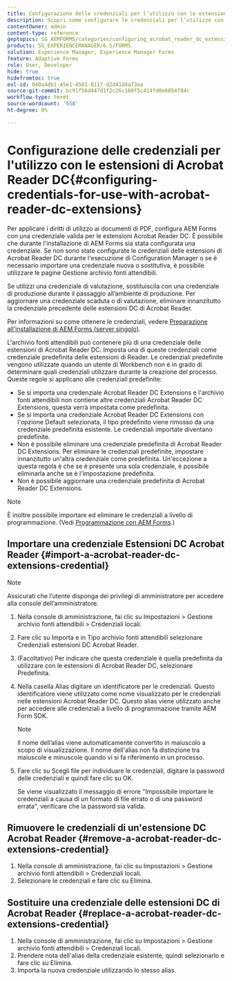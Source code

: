 ```yaml
---
title: Configurazione delle credenziali per l'utilizzo con le estensioni di Acrobat Reader DC
description: Scopri come configurare le credenziali per l’utilizzo con le estensioni Acrobat Reader DC.
contentOwner: admin
content-type: reference
geptopics: SG_AEMFORMS/categories/configuring_acrobat_reader_dc_extensions
products: SG_EXPERIENCEMANAGER/6.5/FORMS
solution: Experience Manager, Experience Manager Forms
feature: Adaptive Forms
role: User, Developer
hide: true
hidefromtoc: true
exl-id: 040a4db1-45e1-4501-8117-d2d41d4a73ea
source-git-commit: bc91f56d447d1f2c26c160f5c414fd0e6054f84c
workflow-type: tm+mt
source-wordcount: '558'
ht-degree: 0%

---
```


# Configurazione delle credenziali per l&#39;utilizzo con le estensioni di Acrobat Reader DC{#configuring-credentials-for-use-with-acrobat-reader-dc-extensions}

Per applicare i diritti di utilizzo ai documenti di PDF, configura AEM Forms con una credenziale valida per le estensioni Acrobat Reader DC. È possibile che durante l&#39;installazione di AEM Forms sia stata configurata una credenziale. Se non sono state configurate le credenziali delle estensioni di Acrobat Reader DC durante l&#39;esecuzione di Configuration Manager o se è necessario importare una credenziale nuova o sostitutiva, è possibile utilizzare le pagine Gestione archivio fonti attendibili.

Se utilizzi una credenziale di valutazione, sostituiscila con una credenziale di produzione durante il passaggio all’ambiente di produzione. Per aggiornare una credenziale scaduta o di valutazione, eliminare innanzitutto la credenziale precedente delle estensioni DC di Acrobat Reader.

Per informazioni su come ottenere le credenziali, vedere [Preparazione all&#39;installazione di AEM Forms (server singolo)](https://helpx.adobe.com/pdf/aem-forms/6-3/prepare-install-single-server.pdf).

L&#39;archivio fonti attendibili può contenere più di una credenziale delle estensioni di Acrobat Reader DC. Imposta una di queste credenziali come credenziale predefinita delle estensioni di Reader. Le credenziali predefinite vengono utilizzate quando un utente di Workbench non è in grado di determinare quali credenziali utilizzare durante la creazione del processo. Queste regole si applicano alle credenziali predefinite:

* Se si importa una credenziale Acrobat Reader DC Extensions e l&#39;archivio fonti attendibili non contiene altre credenziali Acrobat Reader DC Extensions, questa verrà impostata come predefinita.
* Se si importa una credenziale Acrobat Reader DC Extensions con l&#39;opzione Default selezionata, il tipo predefinito viene rimosso da una credenziale predefinita esistente. Le credenziali importate diventano predefinite.
* Non è possibile eliminare una credenziale predefinita di Acrobat Reader DC Extensions. Per eliminare le credenziali predefinite, impostare innanzitutto un&#39;altra credenziale come predefinita. Un&#39;eccezione a questa regola è che se è presente una sola credenziale, è possibile eliminarla anche se è l&#39;impostazione predefinita.
* Non è possibile aggiornare una credenziale predefinita di Acrobat Reader DC Extensions.

>[!NOTE]
>
>È inoltre possibile importare ed eliminare le credenziali a livello di programmazione. (Vedi [Programmazione con AEM Forms](https://experienceleague.adobe.com/docs/experience-manager-release-information/aem-release-updates/previous-updates/aem-previous-versions.html?lang=it).)

## Importare una credenziale Estensioni DC Acrobat Reader {#import-a-acrobat-reader-dc-extensions-credential}

>[!NOTE]
> 
> Assicurati che l’utente disponga dei privilegi di amministratore per accedere alla console dell’amministratore.

1. Nella console di amministrazione, fai clic su Impostazioni > Gestione archivio fonti attendibili > Credenziali locali.
1. Fare clic su Importa e in Tipo archivio fonti attendibili selezionare Credenziali estensioni DC Acrobat Reader.
1. (Facoltativo) Per indicare che questa credenziale è quella predefinita da utilizzare con le estensioni di Acrobat Reader DC, selezionare Predefinita.
1. Nella casella Alias digitare un identificatore per le credenziali. Questo identificatore viene utilizzato come nome visualizzato per le credenziali nelle estensioni Acrobat Reader DC. Questo alias viene utilizzato anche per accedere alle credenziali a livello di programmazione tramite AEM Form SDK.

   >[!NOTE]
   >
   >Il nome dell’alias viene automaticamente convertito in maiuscolo a scopo di visualizzazione. Il nome dell&#39;alias non fa distinzione tra maiuscole e minuscole quando vi si fa riferimento in un processo.

1. Fare clic su Scegli file per individuare le credenziali, digitare la password delle credenziali e quindi fare clic su OK.

   Se viene visualizzato il messaggio di errore &quot;Impossibile importare le credenziali a causa di un formato di file errato o di una password errata&quot;, verificare che la password sia valida.

## Rimuovere le credenziali di un&#39;estensione DC Acrobat Reader {#remove-a-acrobat-reader-dc-extensions-credential}

1. Nella console di amministrazione, fai clic su Impostazioni > Gestione archivio fonti attendibili > Credenziali locali.
1. Selezionare le credenziali e fare clic su Elimina.

## Sostituire una credenziale delle estensioni DC di Acrobat Reader {#replace-a-acrobat-reader-dc-extensions-credential}

1. Nella console di amministrazione, fai clic su Impostazioni > Gestione archivio fonti attendibili > Credenziali locali.
1. Prendere nota dell&#39;alias della credenziale esistente, quindi selezionarlo e fare clic su Elimina.
1. Importa la nuova credenziale utilizzando lo stesso alias.
